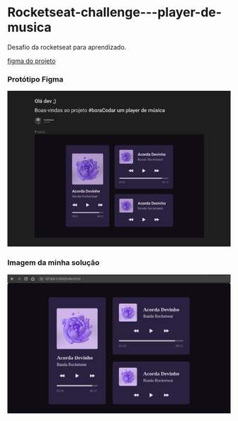 # Rocketseat-challenge---player-de-musica
Desafio da rocketseat para aprendizado.

[figma do projeto](https://www.figma.com/file/JH3mRAB6Ubg5L4aSXv0Fkn/%23boraCodar---Desafio-1-(Copy)?t=N7EQZsBuV9tl9EZT-0)

### Protótipo Figma
![Imagem do protótipo do figma](./assets/img%20do%20readme/prot-figma.png)

### Imagem da minha solução
![Imagem da minha solução do desafio](./assets/img%20do%20readme/minha-solucao.png)